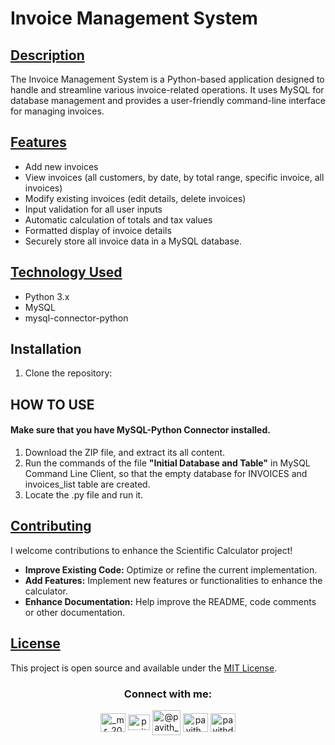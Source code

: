 # Invoice Management System

## [Description]()

The Invoice Management System is a Python-based application designed to handle and streamline various invoice-related operations. It uses MySQL for database management and provides a user-friendly command-line interface for managing invoices.

## [Features]()

- Add new invoices
- View invoices (all customers, by date, by total range, specific invoice, all invoices)
- Modify existing invoices (edit details, delete invoices)
- Input validation for all user inputs
- Automatic calculation of totals and tax values
- Formatted display of invoice details
- Securely store all invoice data in a MySQL database.

## [Technology Used]()

- Python 3.x
- MySQL
- mysql-connector-python

## Installation

1. Clone the repository:

## HOW TO USE
#### Make sure that you have MySQL-Python Connector installed.
1. Download the ZIP file, and extract its all content.
2. Run the commands of the file **"Initial Database and Table"** in MySQL Command Line Client, so that the empty database for INVOICES and invoices_list table are created.
3. Locate the .py file and run it.


## [Contributing]()

I welcome contributions to enhance the Scientific Calculator project! 

- **Improve Existing Code:** Optimize or refine the current implementation.
- **Add Features:** Implement new features or functionalities to enhance the calculator.
- **Enhance Documentation:** Help improve the README, code comments or other documentation.

## [License]()
 
This project is open source and available under the [MIT License](LICENSE).


<h3 align="center">Connect with me:</h3>
<p align="center">
  <a href="https://instagram.com/_mr_2001__" target="blank"><img align="center" src="https://raw.githubusercontent.com/rahuldkjain/github-profile-readme-generator/master/src/images/icons/Social/instagram.svg" alt="_mr_2001__" height="30" width="40" /></a>
  <a href="https://linkedin.com/in/www.linkedin.com/in/pavith-bambaravanage-465300293" target="blank"><img align="center" src="https://raw.githubusercontent.com/rahuldkjain/github-profile-readme-generator/master/src/images/icons/Social/linked-in-alt.svg" alt="pavith-bambaravanage-465300293" height="25" width="35" /></a>
  <a href="https://www.hackerrank.com/@pavith_db" target="blank"><img align="center" src="https://raw.githubusercontent.com/rahuldkjain/github-profile-readme-generator/master/src/images/icons/Social/hackerrank.svg" alt="@pavith_db" height="40" width="45" /></a>
  <a href="https://www.leetcode.com/pavith_db" target="blank"><img align="center" src="https://raw.githubusercontent.com/rahuldkjain/github-profile-readme-generator/master/src/images/icons/Social/leet-code.svg" alt="pavith_db" height="30" width="40" /></a>
  <a href="mailto:pavithd2020@gmail.com" target="blank"><img align="center" src="https://github.com/TheDudeThatCode/TheDudeThatCode/raw/master/Assets/Gmail.svg" alt="pavithd2020@gmail.com" height="30" width="40" /></a>
</p>

